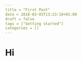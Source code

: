 ```yaml
---
title = "First Post"
date = 2018-03-03T13:23:10+01:00
draft = false
tags = ["Getting started"]
categories = []
---
```

# Hi
